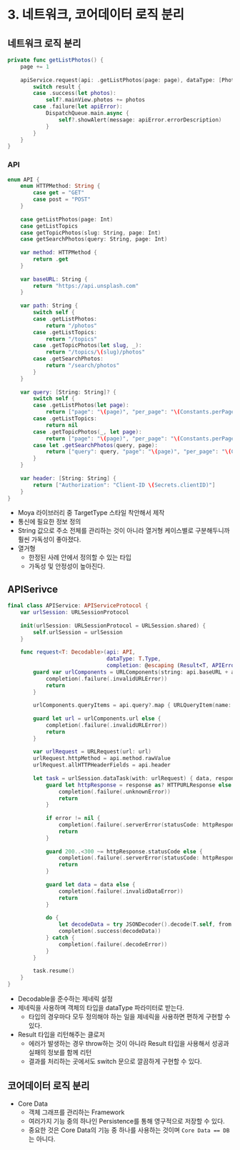 # 3. 네트워크, 코어데이터 로직 분리
## 네트워크 로직 분리

```swift
private func getListPhotos() {
    page += 1
    
    apiService.request(api: .getListPhotos(page: page), dataType: [Photo].self) { [weak self] result in
        switch result {
        case .success(let photos):
            self?.mainView.photos += photos
        case .failure(let apiError):
            DispatchQueue.main.async {
                self?.showAlert(message: apiError.errorDescription)
            }
        }
    }
}
```

### API

```swift
enum API {
    enum HTTPMethod: String {
        case get = "GET"
        case post = "POST"
    }
    
    case getListPhotos(page: Int)
    case getListTopics
    case getTopicPhotos(slug: String, page: Int)
    case getSearchPhotos(query: String, page: Int)
    
    var method: HTTPMethod {
        return .get
    }
    
    var baseURL: String {
        return "https://api.unsplash.com"
    }
    
    var path: String {
        switch self {
        case .getListPhotos:
            return "/photos"
        case .getListTopics:
            return "/topics"
        case .getTopicPhotos(let slug, _):
            return "/topics/\(slug)/photos"
        case .getSearchPhotos:
            return "/search/photos"
        }
    }
    
    var query: [String: String]? {
        switch self {
        case .getListPhotos(let page):
            return ["page": "\(page)", "per_page": "\(Constants.perPage)"]
        case .getListTopics:
            return nil
        case .getTopicPhotos(_, let page):
            return ["page": "\(page)", "per_page": "\(Constants.perPage)"]
        case let .getSearchPhotos(query, page):
            return ["query": query, "page": "\(page)", "per_page": "\(Constants.perPage)"]
        }
    }
    
    var header: [String: String] {
        return ["Authorization": "Client-ID \(Secrets.clientID)"]
    }
}
```

- Moya 라이브러리 중 TargetType 스타일 착안해서 제작
- 통신에 필요한 정보 정의
- String 값으로 주소 전체를 관리하는 것이 아니라 열거형 케이스별로 구분해두니까 훨씬 가독성이 좋아졌다.
- 열거형
    - 한정된 사례 안에서 정의할 수 있는 타입
    - 가독성 및 안정성이 높아진다.

## APISerivce

```swift
final class APIService: APIServiceProtocol {
    var urlSession: URLSessionProtocol
    
    init(urlSession: URLSessionProtocol = URLSession.shared) {
        self.urlSession = urlSession
    }
    
    func request<T: Decodable>(api: API,
                               dataType: T.Type,
                               completion: @escaping (Result<T, APIError>) -> Void) {
        guard var urlComponents = URLComponents(string: api.baseURL + api.path) else {
            completion(.failure(.invalidURLError))
            return
        }
        
        urlComponents.queryItems = api.query?.map { URLQueryItem(name: $0.key, value: $0.value) }
        
        guard let url = urlComponents.url else {
            completion(.failure(.invalidURLError))
            return
        }
        
        var urlRequest = URLRequest(url: url)
        urlRequest.httpMethod = api.method.rawValue
        urlRequest.allHTTPHeaderFields = api.header
        
        let task = urlSession.dataTask(with: urlRequest) { data, response, error in
            guard let httpResponse = response as? HTTPURLResponse else {
                completion(.failure(.unknownError))
                return
            }
            
            if error != nil {
                completion(.failure(.serverError(statusCode: httpResponse.statusCode)))
                return
            }
            
            guard 200..<300 ~= httpResponse.statusCode else {
                completion(.failure(.serverError(statusCode: httpResponse.statusCode)))
                return
            }
            
            guard let data = data else {
                completion(.failure(.invalidDataError))
                return
            }
            
            do {
                let decodeData = try JSONDecoder().decode(T.self, from: data)
                completion(.success(decodeData))
            } catch {
                completion(.failure(.decodeError))
            }
        }
        
        task.resume()
    }
}
```

- Decodable을 준수하는 제네릭 설정
- 제네릭을 사용하며 객체의 타입을 dataType 파라미터로 받는다.
    - 타입의 경우마다 모두 정의해야 하는 일을 제네릭을 사용하면 편하게 구현할 수 있다.
- Result 타입을 리턴해주는 클로저
    - 에러가 발생하는 경우 throw하는 것이 아니라 Result 타입을 사용해서 성공과 실패의 정보를 함께 리턴
    - 결과를 처리하는 곳에서도 switch 문으로 깔끔하게 구현할 수 있다.

## 코어데이터 로직 분리

- Core Data
    - 객체 그래프를 관리하는 Framework
    - 여러가지 기능 중의 하나인 Persistence를 통해 영구적으로 저장할 수 있다.
    - 중요한 것은 Core Data의 기능 중 하나를 사용하는 것이며 `Core Data == DB`는 아니다.
